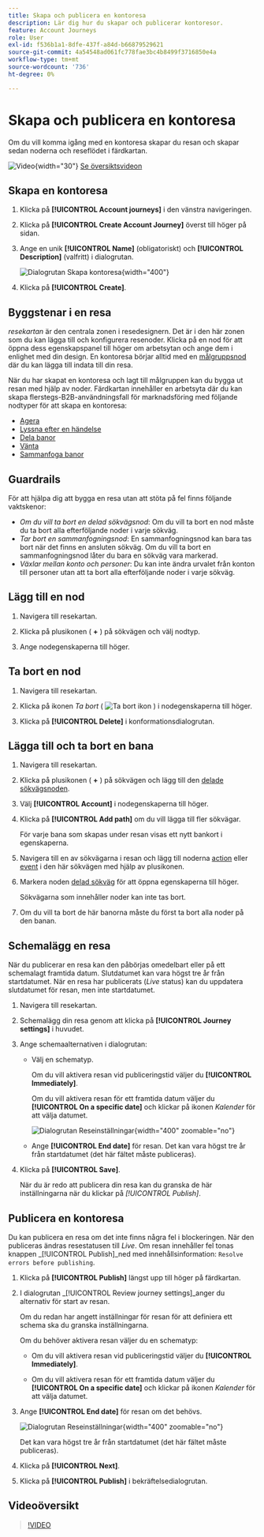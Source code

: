 ```yaml
---
title: Skapa och publicera en kontoresa
description: Lär dig hur du skapar och publicerar kontoresor.
feature: Account Journeys
role: User
exl-id: f536b1a1-8dfe-437f-a84d-b66879529621
source-git-commit: 4a54548ad061fc778fae3bc4b8499f3716850e4a
workflow-type: tm+mt
source-wordcount: '736'
ht-degree: 0%

---
```


# Skapa och publicera en kontoresa

Om du vill komma igång med en kontoresa skapar du resan och skapar sedan noderna och reseflödet i färdkartan.

![Video](../../assets/do-not-localize/icon-video.svg){width="30"} [Se översiktsvideon](#overview-video)

## Skapa en kontoresa

1. Klicka på **[!UICONTROL Account journeys]** i den vänstra navigeringen.

1. Klicka på **[!UICONTROL Create Account Journey]** överst till höger på sidan.

1. Ange en unik **[!UICONTROL Name]** (obligatoriskt) och **[!UICONTROL Description]** (valfritt) i dialogrutan.

   ![Dialogrutan Skapa kontoresa](./assets/account-journey-create-dialog.png){width="400"}

1. Klicka på **[!UICONTROL Create]**.

## Byggstenar i en resa

_resekartan_ är den centrala zonen i resedesignern. Det är i den här zonen som du kan lägga till och konfigurera resenoder. Klicka på en nod för att öppna dess egenskapspanel till höger om arbetsytan och ange dem i enlighet med din design. En kontoresa börjar alltid med en [målgruppsnod](./account-audience-nodes.md) där du kan lägga till indata till din resa.

När du har skapat en kontoresa och lagt till målgruppen kan du bygga ut resan med hjälp av noder. Färdkartan innehåller en arbetsyta där du kan skapa flerstegs-B2B-användningsfall för marknadsföring med följande nodtyper för att skapa en kontoresa:

* [Agera](./action-nodes.md)
* [Lyssna efter en händelse](./listen-for-event-nodes.md)
* [Dela banor](./split-merge-paths-nodes.md)
* [Vänta](./wait-nodes.md)
* [Sammanfoga banor](./split-merge-paths-nodes.md)

## Guardrails

För att hjälpa dig att bygga en resa utan att stöta på fel finns följande vaktskenor:

* _Om du vill ta bort en delad sökvägsnod_: Om du vill ta bort en nod måste du ta bort alla efterföljande noder i varje sökväg.
* _Tar bort en sammanfogningsnod_: En sammanfogningsnod kan bara tas bort när det finns en ansluten sökväg. Om du vill ta bort en sammanfogningsnod låter du bara en sökväg vara markerad.
* _Växlar mellan konto och personer_: Du kan inte ändra urvalet från konton till personer utan att ta bort alla efterföljande noder i varje sökväg.

## Lägg till en nod

1. Navigera till resekartan.

1. Klicka på plusikonen ( **+** ) på sökvägen och välj nodtyp.

1. Ange nodegenskaperna till höger.

## Ta bort en nod

1. Navigera till resekartan.

1. Klicka på ikonen _Ta bort_ ( ![Ta bort ikon](../assets/do-not-localize/icon-delete.svg) ) i nodegenskaperna till höger.

1. Klicka på **[!UICONTROL Delete]** i konformationsdialogrutan.

## Lägga till och ta bort en bana

1. Navigera till resekartan.

1. Klicka på plusikonen ( **+** ) på sökvägen och lägg till den [delade sökvägsnoden](./split-merge-paths-nodes.md#split-paths).

1. Välj **[!UICONTROL Account]** i nodegenskaperna till höger.

1. Klicka på **[!UICONTROL Add path]** om du vill lägga till fler sökvägar.

   För varje bana som skapas under resan visas ett nytt bankort i egenskaperna.

1. Navigera till en av sökvägarna i resan och lägg till noderna [action](./action-nodes.md) eller [event](./listen-for-event-nodes.md) i den här sökvägen med hjälp av plusikonen.

1. Markera noden [delad sökväg](./split-merge-paths-nodes.md) för att öppna egenskaperna till höger.

   Sökvägarna som innehåller noder kan inte tas bort.

1. Om du vill ta bort de här banorna måste du först ta bort alla noder på den banan.

## Schemalägg en resa

När du publicerar en resa kan den påbörjas omedelbart eller på ett schemalagt framtida datum. Slutdatumet kan vara högst tre år från startdatumet. När en resa har publicerats (_Live_ status) kan du uppdatera slutdatumet för resan, men inte startdatumet.

1. Navigera till resekartan.

1. Schemalägg din resa genom att klicka på **[!UICONTROL Journey settings]** i huvudet.

1. Ange schemaalternativen i dialogrutan:

   * Välj en schematyp.

     Om du vill aktivera resan vid publiceringstid väljer du **[!UICONTROL Immediately]**.

     Om du vill aktivera resan för ett framtida datum väljer du **[!UICONTROL On a specific date]** och klickar på ikonen _Kalender_ för att välja datumet.

     ![Dialogrutan Reseinställningar](./assets/account-journey-settings-dialog.png){width="400" zoomable="no"}

   * Ange **[!UICONTROL End date]** för resan. Det kan vara högst tre år från startdatumet (det här fältet måste publiceras).

1. Klicka på **[!UICONTROL Save]**.

   När du är redo att publicera din resa kan du granska de här inställningarna när du klickar på _[!UICONTROL Publish]_.

## Publicera en kontoresa

Du kan publicera en resa om det inte finns några fel i blockeringen. När den publiceras ändras resestatusen till _Live_. Om resan innehåller fel tonas knappen _[!UICONTROL Publish]_ned med innehållsinformation: `Resolve errors before publishing`.

1. Klicka på **[!UICONTROL Publish]** längst upp till höger på färdkartan.

1. I dialogrutan _[!UICONTROL Review journey settings]_anger du alternativ för start av resan.

   Om du redan har angett inställningar för resan för att definiera ett schema ska du granska inställningarna.

   Om du behöver aktivera resan väljer du en schematyp:

   * Om du vill aktivera resan vid publiceringstid väljer du **[!UICONTROL Immediately]**.

   * Om du vill aktivera resan för ett framtida datum väljer du **[!UICONTROL On a specific date]** och klickar på ikonen _Kalender_ för att välja datumet.

1. Ange **[!UICONTROL End date]** för resan om det behövs.

   ![Dialogrutan Reseinställningar](./assets/journey-publish-dialog.png){width="400" zoomable="no"}

   Det kan vara högst tre år från startdatumet (det här fältet måste publiceras).

1. Klicka på **[!UICONTROL Next]**.

1. Klicka på **[!UICONTROL Publish]** i bekräftelsedialogrutan.

## Videoöversikt

>[!VIDEO](https://video.tv.adobe.com/v/3443204/?learn=on)
